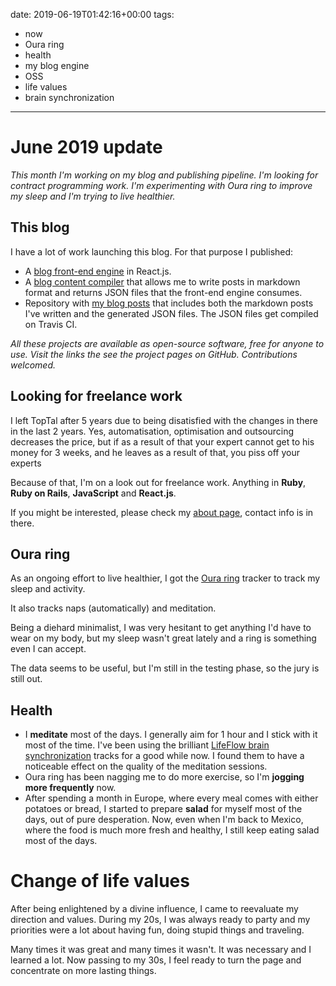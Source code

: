 date: 2019-06-19T01:42:16+00:00
tags:
  - now
  - Oura ring
  - health
  - my blog engine
  - OSS
  - life values
  - brain synchronization

---

# June 2019 update

_This month I'm working on my blog and publishing pipeline. I'm looking for contract programming work. I'm experimenting with Oura ring to improve my sleep and I'm trying to live healthier._

## This blog

I have a lot of work launching this blog. For that purpose I published:

- A [blog front-end engine][gh-blog-engine] in React.js.
- A [blog content compiler][gh-blog-generator] that allows me to write posts in markdown format and returns JSON files that the front-end engine consumes.
- Repository with [my blog posts][gh-data-blog] that includes both the markdown posts I've written and the generated JSON files. The JSON files get compiled on Travis CI.

_All these projects are available as open-source software, free for anyone to use. Visit the links the see the project pages on GitHub. Contributions welcomed._

## Looking for freelance work

I left TopTal after 5 years due to being disatisfied with the changes in there in the last 2 years.
Yes, automatisation, optimisation and outsourcing decreases the price, but if as a result of that your expert cannot get to his money for 3 weeks, and he leaves as a result of that,
you piss off your experts 

Because of that, I'm on a look out for freelance work. Anything in **Ruby**, **Ruby on Rails**, **JavaScript** and **React.js**.

If you might be interested, please check my [about page](/about), contact info is in there.

## Oura ring

As an ongoing effort to live healthier, I got the [Oura ring][oura-ring] tracker to track my sleep and activity.

It also tracks naps (automatically) and meditation.

Being a diehard minimalist, I was very hesitant to get anything I'd have to wear on my body, but my sleep wasn't great lately and a ring is something even I can accept.

The data seems to be useful, but I'm still in the testing phase, so the jury is still out.

## Health

- I **meditate** most of the days. I generally aim for 1 hour and I stick with it most of the time. I've been using the brilliant [LifeFlow brain synchronization][lifeflow] tracks for a good while now. I found them to have a noticeable effect on the quality of the meditation sessions.
- Oura ring has been nagging me to do more exercise, so I'm **jogging more frequently** now.
- After spending a month in Europe, where every meal comes with either potatoes or bread, I started to prepare **salad** for myself most of the days, out of pure desperation. Now, even when I'm back to Mexico, where the food is much more fresh and healthy, I still keep eating salad most of the days.

# Change of life values

After being enlightened by a divine influence, I came to reevaluate my direction and values. During my 20s, I was always ready to party and my priorities were a lot about having fun, doing stupid things and traveling.

Many times it was great and many times it wasn't. It was necessary and I learned a lot. Now passing to my 30s, I feel ready to turn the page and concentrate on more lasting things.


[gh-blog-engine]: https://github.com/jakub-stastny/blog
[gh-blog-generator]: https://github.com/jakub-stastny/blog-generator.js
[gh-data-blog]: https://github.com/jakub-stastny/data.blog
[oura-ring]: https://ouraring.com/
[lifeflow]: https://www.project-meditation.org
